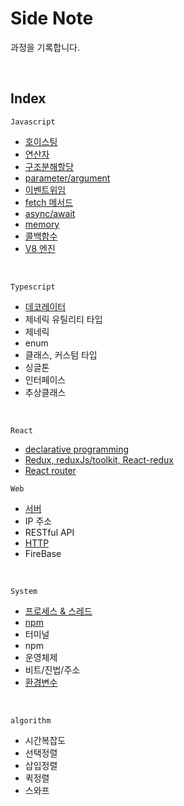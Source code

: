 # Side Note

과정을 기록합니다.

<br>

## Index

`Javascript`

- [호이스팅](./Documents/javascript/hoisting.md)
- [연산자](./Documents/javascript/destructureing.md)
- [구조분해할당](./Documents/javascript/destructureing.md)
- [parameter/argument](.Documents/Log.md/#parameter--argument)
- [이벤트위임](./Documents/javascript/eventDelegation.md)
- [fetch 메서드](./Documents/javascript/fetch.md)
- [async/await](.javascript/Documents/async/async.js)
- [memory](./Documents/javascript/memory.md)
- [콜백함수](./Documents/javascript/callbackFn.md)
- [V8 엔진](.javascript/Documents/v8-debug.md)

<br>

`Typescript`

- [데코레이터](./Documents/typescript/decorator.md)
- 제네릭 유틸리티 타입
- 제네릭
- enum
- 클래스, 커스텀 타입
- 싱글톤
- 인터페이스
- 추상클래스

<br>

`React`

- [declarative programming](./Documents/react/declarative.md)
- [Redux, reduxJs/toolkit, React-redux](./Documents/react/redux.md)
- [React router](./Documents/react/react-router.md)
  <br>

`Web`

- [서버](./Documents/web/server.md)
- IP 주소
- RESTful API
- [HTTP](./Documents/web/http.md)
- FireBase

<br>

`System`

- [프로세스 & 스레드](./Documents/system/process.md)
- [npm](./Documents/system/nodeJs.md)
- 터미널
- npm
- 운영체제
- 비트/진법/주소
- [환경변수](./Documents/system/envVari.md)

<br>

`algorithm`

- 시간복잡도
- 선택정렬
- 삽입정렬
- 퀵정렬
- 스와프





<br><br><br>
